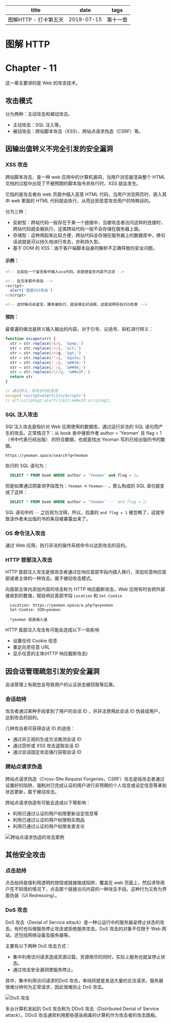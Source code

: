 |         title         |    date    |   tags   |
| :-------------------: | :--------: | :------: |
| 图解HTTP - 打卡第五天 | 2019-07-15 | 第十一章 |

# 图解 HTTP

# Chapter - 11

这一章主要讲的是 Web 的攻击技术。



## 攻击模式

分为两种：主动攻击和被动攻击。

- 主动攻击：SQL 注入等。
- 被动攻击：跨站脚本攻击（XSS）、跨站点请求伪造（CSRF）等。



## 因输出值转义不完全引发的安全漏洞

### XSS 攻击

跨站脚本攻击，是一种 web 应用中的计算机漏洞，当用户浏览器渲染整个 HTML 文档的过程中出现了不被预期的脚本指令并执行时，XSS 就会发生。

它指的是攻击者向 web 页面中插入恶意 HTML 代码，当用户浏览网页时，嵌入其中 web 里面的 HTML 代码就会执行，从而达到恶意攻击用户的特殊目的。

分为三种：

- 反射型：跨站代码一般存在于某一个链接中，当被攻击者访问这样的连接时，跨站代码就会被执行，这类跨站代码一般不会存储在服务器上面。
- 存储型：这种用起来比较方便，跨站代码会存储在服务器上的数据库中，换句话说就是可以持久地进行攻击，亦称持久型。
- 基于 DOM 的 XSS：由于客户端脚本自身的解析不正确导致的安全问题。



#### 示例：

```javascript
<!-- 比如在一个留言板中插入xss代码，前提是留言内容不过滤 -->

<!-- 在文本框中添加 -->
<script>
  alert('我是XSS攻击')
</script>

<!-- 这时候点击留言，脚本被执行，就会弹出对话框，这就说明存在XSS危害 -->
```



#### 预防：

最普遍的做法是转义输入输出的内容，对于引号、尖括号、斜杠进行转义：

```javascript
function escape(str) {
  str = str.replace(/&/g, '&amp;')
  str = str.replace(/</g, '&lt;')
  str = str.replace(/>/g, '&gt;')
  str = str.replace(/"/g, '&quto;')
  str = str.replace(/'/g, '&##39;')
  str = str.replace(/`/g, '&##96;')
  str = str.replace(/\//g, '&##x2F;')
  return str
}

// 通过转义，将攻击代码变成
escape('<script>alert(1)</script>')
// &lt;script&gt;alert(1)&lt;&##x2F;script&gt;
```



### SQL 注入攻击

SQl 注入攻击是指针对 Web 应用使用的数据库，通过运行非法的 SQL 语句而产生的攻击。正常情况下：从 book 表中搜索作者 author = 'Yeoman' 且 flag = 1（书中代表已经出版） 的符合数据，也就是找出 Yeoman 写的已经出版的书的数据。

```http
https://yeoman.space/search?q=Yeoman
```

执行的 SQL 语句为：

```sql
  SELECT * FROM book WHERE author = 'Yeoman' and flag = 1;
```

但是如果通过把查询字段改为：`Yeoman` -> `Yeoman--` ，那么构成的 SQL 语句就变成了这样：

```sql
  SELECT * FROM book WHERE author = 'Yeoman' --' and flag = 1;
```

SQL 语句中的 `--` 之后视为注释，所以，后面的 `and flag = 1` 被忽略了，这就导致该作者未出版的书的条目被暴露出来了。



### OS 命令注入攻击

通过 Web 应用，执行非法的操作系统命令以达到攻击的目的。



### HTTP 首部注入攻击

HTTP 首部注入攻击是值攻击者通过在响应首部字段内插入换行，添加任意响应首部或者主体的一种攻击。属于被动攻击模式。

向首部主体内添加内容的攻击称为 HTTP 响应截断攻击，Web 应用有时会把外部接收到的数值，赋给响应首部字段 `Location` 和 `Set-Cookie`

```
  Location: https://yeoman.space/a.php?q=yeoman
  Set-Cookie: UID=yeoman

  *yeoman 就是插入值
```

HTTP 首部注入攻击有可能会造成以下一些影响

- 设置任何 Cookie 信息
- 重定向至任意 URL
- 显示任意的主体(HTTP 响应截断攻击)



## 因会话管理疏忽引发的安全漏洞

会话管理上有疏忽会导致用户的认证状态被窃取等后果。

### 会话劫持

攻击者通过某种手段拿到了用户的会话 ID ，并非法使用此会话 ID 伪装成用户，达到攻击的目的。

几种攻击者可获得会话 ID 的途径：

- 通过非正规的生成方法推测会话 ID
- 通过窃听或 XSS 攻击盗取会话 ID
- 通过会话固定攻击强行获取会话 ID



### 跨站点请求伪造

跨站点请求伪造（Cross-SIte Request Forgeries，CSRF）攻击是指攻击者通过设置好的陷阱，强制对已完成认证的用户进行非预期的个人信息或设定信息等某些状态更新，属于被动攻击。

跨站点请求伪造有可能会造成以下等影响：

- 利用已通过认证的用户权限更新设定信息等
- 利用已通过认证的用户权限购买商品
- 利用已通过认证的用户权限发表言论

![跨站点请求伪造的攻击案例](https://s2.ax1x.com/2019/07/15/Z7ALW9.png)



## 其他安全攻击

### 点击劫持

点击劫持是值利用透明的按钮或链接做成陷阱，覆盖在 web 页面上，然后诱导用户在不知情的情况下，点击那个链接访问内容的一种攻击手段。这种行为又称为界面伪装（UI Redressing）。



### DoS 攻击

DoS 攻击（Denial of Service attack）是一种让运行中的服务器呈停止状态的攻击。有时也叫做服务停止攻击或拒绝服务攻击。DoS 攻击的对象不仅限于 Web 网站，还包括网络设备及服务器等。

主要有以下两种 DoS 攻击方式：

- 集中利用访问请求造成资源过载，资源用尽的同时，实际上服务也就呈停止状态。
- 通过攻击安全漏洞使服务停止。

其中，集中利用访问请求的DoS 攻击，单纯将就是发送大量的合法请求。服务器很难分辨何为正常请求，因此很难防止 DoS 攻击。

![DoS 攻击](https://s2.ax1x.com/2019/07/15/Z7VCn0.png)

多台计算机发起的 DoS 攻击称为 DDoS 攻击（Distributed Denial of Service attack）。DDoS 攻击通常利用那些感染病毒的计算机作为攻击者的攻击跳板。